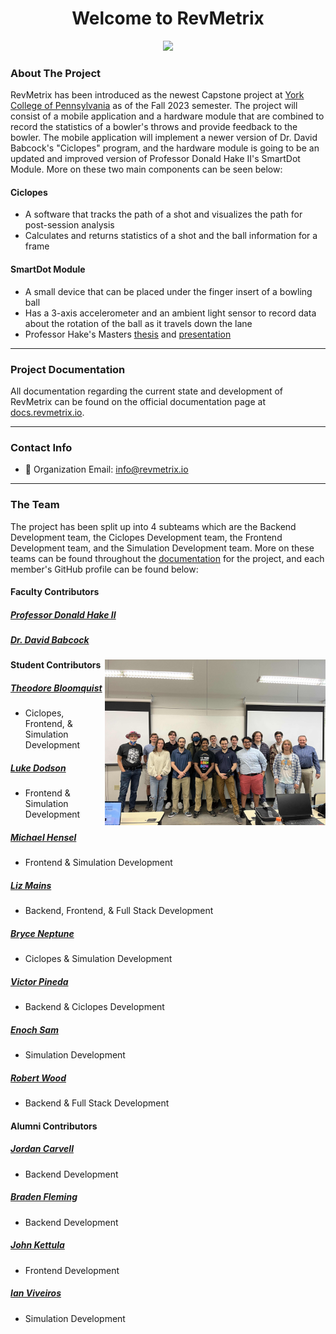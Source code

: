 <h1 align="center">Welcome to RevMetrix</h1>

<p align="center">
    <img width="200" src="https://github.com/YCP-Rev-Metrix/Wiki/blob/main/static/images/logo.png">
</p>

### About The Project
RevMetrix has been introduced as the newest Capstone project at [York College of Pennsylvania](https://ycp.edu/) as of the Fall 2023 semester.  The project will consist of a mobile application and a hardware module that are combined to record the statistics of a bowler's throws and provide feedback to the bowler.  The mobile application will implement a newer version of Dr. David Babcock's "Ciclopes" program, and the hardware module is going to be an updated and improved version of Professor Donald Hake II's SmartDot Module.  More on these two main components can be seen below:

#### Ciclopes
  - A software that tracks the path of a shot and visualizes the path for post-session analysis
  - Calculates and returns statistics of a shot and the ball information for a frame

#### SmartDot Module
  - A small device that can be placed under the finger insert of a bowling ball
  - Has a 3-axis accelerometer and an ambient light sensor to record data about the rotation of the ball as it travels down the lane
  - Professor Hake's Masters [thesis](https://ycpcs.github.io/cs400-fall2023/projects/RevMetrix-Project/Hake-MEngESci-Masters-Thesis.pdf) and [presentation](https://ycpcs.github.io/cs400-fall2023/projects/RevMetrix-Project/Hake-MEngESci-Masters-Defense-Presentation.pdf)

-----

### Project Documentation
All documentation regarding the current state and development of RevMetrix can be found on the official documentation page at [docs.revmetrix.io](https://docs.revmetrix.io/).

-----

### Contact Info
 - 📧 Organization Email: <a href="mailto:info@revmetrix.io">info@revmetrix.io</a>
 
-----

### The Team
The project has been split up into 4 subteams which are the Backend Development team, the Ciclopes Development team, the Frontend Development team, and the Simulation Development team.  More on these teams can be found throughout the [documentation](https://docs.revmetrix.io/) for the project, and each member's GitHub profile can be found below:

#### Faculty Contributors
##### [Professor Donald Hake II](https://docs.revmetrix.io/more/members/donald-hake-ii/index.html)
##### [Dr. David Babcock](https://docs.revmetrix.io/more/members/david-babcock/index.html)
<img width="70%" align="right" alt="Github" src="https://github.com/YCP-Rev-Metrix/Wiki/blob/main/content/Project%20Milestones/Fall%202023/MS1%20-%20Minimal%20Working%20System/MS1_Pic.jpg" />

#### Student Contributors
##### [Theodore Bloomquist](https://docs.revmetrix.io/more/members/theodore-bloomquist/index.html)
  - Ciclopes, Frontend, & Simulation Development

##### [Luke Dodson](https://docs.revmetrix.io/more/members/luke-dodson/index.html)
  - Frontend & Simulation Development

##### [Michael Hensel](https://docs.revmetrix.io/more/members/michael-hensel/index.html)
  - Frontend & Simulation Development

##### [Liz Mains](https://docs.revmetrix.io/more/members/liz-mains/index.html)
  - Backend, Frontend, & Full Stack Development

##### [Bryce Neptune](https://docs.revmetrix.io/more/members/bryce-neptune/index.html)
  - Ciclopes & Simulation Development

##### [Victor Pineda](https://docs.revmetrix.io/more/members/victor-pineda/index.html)
  - Backend & Ciclopes Development

##### [Enoch Sam](https://docs.revmetrix.io/more/members/enoch-sam/index.html)
  - Simulation Development

##### [Robert Wood](https://docs.revmetrix.io/more/members/robert-wood/index.html)
  - Backend & Full Stack Development

#### Alumni Contributors
##### [Jordan Carvell](https://docs.revmetrix.io/more/members/jordan-carvell/index.html)
   - Backend Development

##### [Braden Fleming](https://docs.revmetrix.io/more/members/braden-fleming/index.html)
   - Backend Development

##### [John Kettula](https://docs.revmetrix.io/more/members/john-kettula/index.html)
   - Frontend Development

##### [Ian Viveiros](https://docs.revmetrix.io/more/members/ian-viveiros/index.html)
   - Simulation Development


